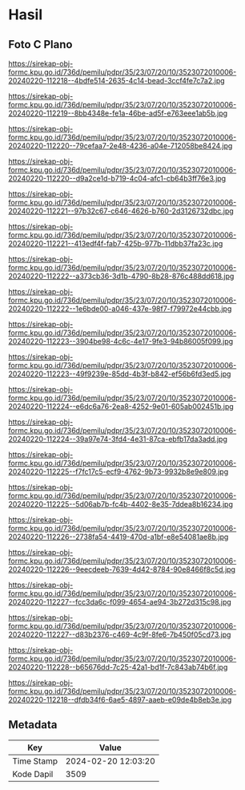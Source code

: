 # Hasil

## Foto C Plano

https://sirekap-obj-formc.kpu.go.id/736d/pemilu/pdpr/35/23/07/20/10/3523072010006-20240220-112218--4bdfe514-2635-4c14-bead-3ccf4fe7c7a2.jpg

https://sirekap-obj-formc.kpu.go.id/736d/pemilu/pdpr/35/23/07/20/10/3523072010006-20240220-112219--8bb4348e-fe1a-46be-ad5f-e763eee1ab5b.jpg

https://sirekap-obj-formc.kpu.go.id/736d/pemilu/pdpr/35/23/07/20/10/3523072010006-20240220-112220--79cefaa7-2e48-4236-a04e-712058be8424.jpg

https://sirekap-obj-formc.kpu.go.id/736d/pemilu/pdpr/35/23/07/20/10/3523072010006-20240220-112220--d9a2ce1d-b719-4c04-afc1-cb64b3ff76e3.jpg

https://sirekap-obj-formc.kpu.go.id/736d/pemilu/pdpr/35/23/07/20/10/3523072010006-20240220-112221--97b32c67-c646-4626-b760-2d3126732dbc.jpg

https://sirekap-obj-formc.kpu.go.id/736d/pemilu/pdpr/35/23/07/20/10/3523072010006-20240220-112221--413edf4f-fab7-425b-977b-11dbb37fa23c.jpg

https://sirekap-obj-formc.kpu.go.id/736d/pemilu/pdpr/35/23/07/20/10/3523072010006-20240220-112222--a373cb36-3d1b-4790-8b28-876c488dd618.jpg

https://sirekap-obj-formc.kpu.go.id/736d/pemilu/pdpr/35/23/07/20/10/3523072010006-20240220-112222--1e6bde00-a046-437e-98f7-f79972e44cbb.jpg

https://sirekap-obj-formc.kpu.go.id/736d/pemilu/pdpr/35/23/07/20/10/3523072010006-20240220-112223--3904be98-4c6c-4e17-9fe3-94b86005f099.jpg

https://sirekap-obj-formc.kpu.go.id/736d/pemilu/pdpr/35/23/07/20/10/3523072010006-20240220-112223--49f9239e-85dd-4b3f-b842-ef56b6fd3ed5.jpg

https://sirekap-obj-formc.kpu.go.id/736d/pemilu/pdpr/35/23/07/20/10/3523072010006-20240220-112224--e6dc6a76-2ea8-4252-9e01-605ab002451b.jpg

https://sirekap-obj-formc.kpu.go.id/736d/pemilu/pdpr/35/23/07/20/10/3523072010006-20240220-112224--39a97e74-3fd4-4e31-87ca-ebfb17da3add.jpg

https://sirekap-obj-formc.kpu.go.id/736d/pemilu/pdpr/35/23/07/20/10/3523072010006-20240220-112225--f7fc17c5-ecf9-4762-9b73-9932b8e9e809.jpg

https://sirekap-obj-formc.kpu.go.id/736d/pemilu/pdpr/35/23/07/20/10/3523072010006-20240220-112225--5d06ab7b-fc4b-4402-8e35-7ddea8b16234.jpg

https://sirekap-obj-formc.kpu.go.id/736d/pemilu/pdpr/35/23/07/20/10/3523072010006-20240220-112226--2738fa54-4419-470d-a1bf-e8e54081ae8b.jpg

https://sirekap-obj-formc.kpu.go.id/736d/pemilu/pdpr/35/23/07/20/10/3523072010006-20240220-112226--9eecdeeb-7639-4d42-8784-90e8466f8c5d.jpg

https://sirekap-obj-formc.kpu.go.id/736d/pemilu/pdpr/35/23/07/20/10/3523072010006-20240220-112227--fcc3da6c-f099-4654-ae94-3b272d315c98.jpg

https://sirekap-obj-formc.kpu.go.id/736d/pemilu/pdpr/35/23/07/20/10/3523072010006-20240220-112227--d83b2376-c469-4c9f-8fe6-7b450f05cd73.jpg

https://sirekap-obj-formc.kpu.go.id/736d/pemilu/pdpr/35/23/07/20/10/3523072010006-20240220-112228--b65676dd-7c25-42a1-bd1f-7c843ab74b6f.jpg

https://sirekap-obj-formc.kpu.go.id/736d/pemilu/pdpr/35/23/07/20/10/3523072010006-20240220-112218--dfdb34f6-6ae5-4897-aaeb-e09de4b8eb3e.jpg


## Metadata

| Key        | Value               |
| ---------- | ------------------- |
| Time Stamp | 2024-02-20 12:03:20 |
| Kode Dapil | 3509                |



